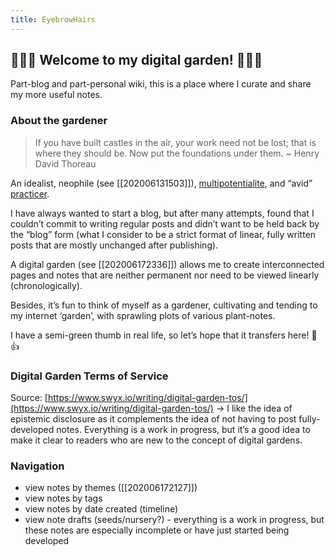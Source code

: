 ```yaml
---
title: EyebrowHairs
---
```


## 🌷🌱🌹 Welcome to my digital garden! 🌼🌿🌻

Part-blog and part-personal wiki, this is a place where I curate and share my more useful notes.

### About the gardener

> If you have built castles in the air, your work need not be lost; that is where they should be. Now put the foundations under them. ~ Henry David Thoreau

An idealist, neophile (see [[202006131503]]), [multipotentialite](https://en.wikipedia.org/wiki/Multipotentiality), and “avid” [practicer](https://www.reddit.com/r/1000daysofpractice/). 

I have always wanted to start a blog, but after many attempts, found that I couldn’t commit to writing regular posts and didn’t want to be held back by the “blog” form (what I consider to be a strict format of linear, fully written posts that are mostly unchanged after publishing).

A digital garden (see [[202006172336]]) allows me to create interconnected pages and notes that are neither permanent nor need to be viewed linearly (chronologically).

Besides, it’s fun to think of myself as a gardener, cultivating and tending to my internet ‘garden’, with sprawling plots of various plant-notes.

I have a semi-green thumb in real life, so let’s hope that it transfers here! 🌱👍

### Digital Garden Terms of Service

Source: [https://www.swyx.io/writing/digital-garden-tos/](https://www.swyx.io/writing/digital-garden-tos/) → I like the idea of epistemic disclosure as it complements the idea of not having to post fully-developed notes. Everything is a work in progress, but it’s a good idea to make it clear to readers who are new to the concept of digital gardens.

### Navigation

- view notes by themes ([[202006172127]])
- view notes by tags
- view notes by date created (timeline)
- view note drafts (seeds/nursery?) - everything is a work in progress, but these notes are especially incomplete or have just started being developed

